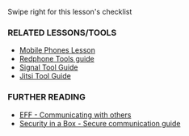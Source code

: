 [Title]: # (What now?)
[Order]: # (4)

Swipe right for this lesson's checklist

### RELATED LESSONS/TOOLS

*   [Mobile Phones Lesson](umbrella://lesson/mobile-phones)
*   [Redphone Tools guide](umbrella://lesson/redphone)
*   [Signal Tool Guide](umbrella://lesson/signal)
*   [Jitsi Tool Guide](umbrella://lesson/jitsi)

### FURTHER READING

*   [EFF - Communicating with others](https://ssd.eff.org/en/module/communicating-others)
*   [Security in a Box - Secure communication guide](https://securityinabox.org/en/guide/secure-communication)